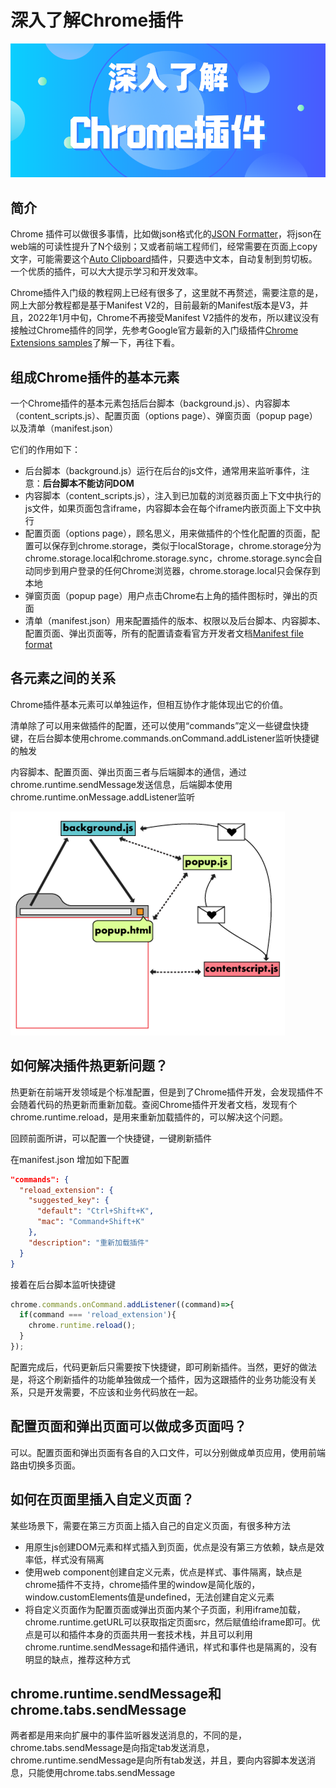 # 深入了解Chrome插件

![An image](../../public/chrome_ext.png)

## 简介

Chrome 插件可以做很多事情，比如做json格式化的[JSON Formatter](https://chrome.google.com/webstore/detail/json-formatter/bcjindcccaagfpapjjmafapmmgkkhgoa?hl=en)，将json在web端的可读性提升了N个级别；又或者前端工程师们，经常需要在页面上copy文字，可能需要这个[Auto Clipboard](https://chrome.google.com/webstore/detail/inhnhgihdkbalmmojcbpalkkmhkmcdjm)插件，只要选中文本，自动复制到剪切板。一个优质的插件，可以大大提示学习和开发效率。

Chrome插件入门级的教程网上已经有很多了，这里就不再赘述，需要注意的是，网上大部分教程都是基于Manifest V2的，目前最新的Manifest版本是V3，并且，2022年1月中旬，Chrome不再接受Manifest V2插件的发布，所以建议没有接触过Chrome插件的同学，先参考Google官方最新的入门级插件[Chrome Extensions samples](https://github.com/GoogleChrome/chrome-extensions-samples)了解一下，再往下看。

## 组成Chrome插件的基本元素

一个Chrome插件的基本元素包括后台脚本（background.js）、内容脚本（content_scripts.js）、配置页面（options page）、弹窗页面（popup page）以及清单（manifest.json）

它们的作用如下：

- 后台脚本（background.js）运行在后台的js文件，通常用来监听事件，注意：**后台脚本不能访问DOM**
- 内容脚本（content_scripts.js），注入到已加载的浏览器页面上下文中执行的js文件，如果页面包含iframe，内容脚本会在每个iframe内嵌页面上下文中执行
- 配置页面（options page），顾名思义，用来做插件的个性化配置的页面，配置可以保存到chrome.storage，类似于localStorage，chrome.storage分为chrome.storage.local和chrome.storage.sync，chrome.storage.sync会自动同步到用户登录的任何Chrome浏览器，chrome.storage.local只会保存到本地
- 弹窗页面（popup page）用户点击Chrome右上角的插件图标时，弹出的页面
- 清单（manifest.json）用来配置插件的版本、权限以及后台脚本、内容脚本、配置页面、弹出页面等，所有的配置请查看官方开发者文档[Manifest file format](https://developer.chrome.com/docs/extensions/mv3/manifest/)

## 各元素之间的关系

Chrome插件基本元素可以单独运作，但相互协作才能体现出它的价值。

清单除了可以用来做插件的配置，还可以使用“commands”定义一些键盘快捷键，在后台脚本使用chrome.commands.onCommand.addListener监听快捷键的触发

内容脚本、配置页面、弹出页面三者与后端脚本的通信，通过chrome.runtime.sendMessage发送信息，后端脚本使用chrome.runtime.onMessage.addListener监听

![An image](../../public/chrome_extension.png)

## 如何解决插件热更新问题？

热更新在前端开发领域是个标准配置，但是到了Chrome插件开发，会发现插件不会随着代码的热更新而重新加载。查阅Chrome插件开发者文档，发现有个chrome.runtime.reload，是用来重新加载插件的，可以解决这个问题。

回顾前面所讲，可以配置一个快捷键，一键刷新插件

在manifest.json 增加如下配置

```json
"commands": {
  "reload_extension": {
    "suggested_key": {
      "default": "Ctrl+Shift+K",
      "mac": "Command+Shift+K"
    },
    "description": "重新加载插件"
  }
}
```

接着在后台脚本监听快捷键

```js
chrome.commands.onCommand.addListener((command)=>{
  if(command === 'reload_extension'){
    chrome.runtime.reload();
  }
});
```

配置完成后，代码更新后只需要按下快捷键，即可刷新插件。当然，更好的做法是，将这个刷新插件的功能单独做成一个插件，因为这跟插件的业务功能没有关系，只是开发需要，不应该和业务代码放在一起。

## 配置页面和弹出页面可以做成多页面吗？

可以。配置页面和弹出页面有各自的入口文件，可以分别做成单页应用，使用前端路由切换多页面。

## 如何在页面里插入自定义页面？

某些场景下，需要在第三方页面上插入自己的自定义页面，有很多种方法

- 用原生js创建DOM元素和样式插入到页面，优点是没有第三方依赖，缺点是效率低，样式没有隔离
- 使用web component创建自定义元素，优点是样式、事件隔离，缺点是chrome插件不支持，chrome插件里的window是简化版的，window.customElements值是undefined，无法创建自定义元素
- 将自定义页面作为配置页面或弹出页面内某个子页面，利用iframe加载，chrome.runtime.getURL可以获取指定页面src，然后赋值给iframe即可。优点是可以和插件本身的页面共用一套技术栈，并且可以利用chrome.runtime.sendMessage和插件通讯，样式和事件也是隔离的，没有明显的缺点，推荐这种方式

## chrome.runtime.sendMessage和chrome.tabs.sendMessage

两者都是用来向扩展中的事件监听器发送消息的，不同的是，chrome.tabs.sendMessage是向指定tab发送消息，chrome.runtime.sendMessage是向所有tab发送，并且，要向内容脚本发送消息，只能使用chrome.tabs.sendMessage




